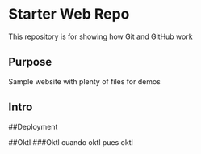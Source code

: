 # Starter Web Repo

This repository is for showing how Git and GitHub work

## Purpose

Sample website with plenty of files for demos

## Intro

##Deployment

##Oktl
###Oktl
cuando oktl pues oktl